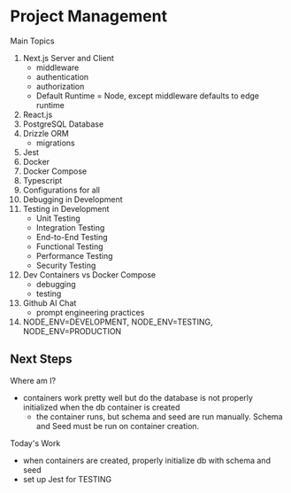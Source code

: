 # Project Management

Main Topics
1. Next.js Server and Client
    - middleware
    - authentication
    - authorization
    - Default Runtime = Node, except middleware defaults to edge runtime
1. React.js
1. PostgreSQL Database
1. Drizzle ORM
    - migrations
1. Jest
1. Docker
1. Docker Compose
1. Typescript
1. Configurations for all
1. Debugging in Development
1. Testing in Development
    - Unit Testing
    - Integration Testing
    - End-to-End Testing
    - Functional Testing
    - Performance Testing
    - Security Testing
1. Dev Containers vs Docker Compose
    - debugging
    - testing
1. Github AI Chat
    - prompt engineering practices
1. NODE_ENV=DEVELOPMENT, NODE_ENV=TESTING, NODE_ENV=PRODUCTION


## Next Steps

Where am I?
- containers work pretty well but do the database is not properly initialized when the db container is created
    - the container runs, but schema and seed are run manually. Schema and Seed must be run on container creation.

Today's Work
- when containers are created, properly initialize db with schema and seed
- set up Jest for TESTING



